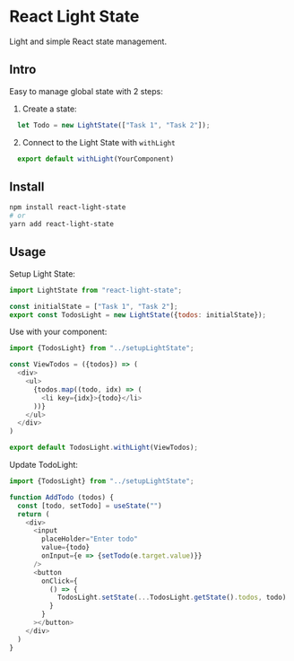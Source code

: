# React Light State
Light and simple React state management.

## Intro
Easy to manage global state with 2 steps:

  1. Create a state:
  ```js
    let Todo = new LightState(["Task 1", "Task 2"]);
  ```

  2. Connect to the Light State with `withLight`
  ```js
    export default withLight(YourComponent)
  ```

## Install
```sh
npm install react-light-state
# or 
yarn add react-light-state
```

## Usage
Setup Light State:
```js
import LightState from "react-light-state";

const initialState = ["Task 1", "Task 2"];
export const TodosLight = new LightState({todos: initialState});
```

Use with your component:
```js
import {TodosLight} from "../setupLightState";

const ViewTodos = ({todos}) => (
  <div>
    <ul>
      {todos.map((todo, idx) => (
        <li key={idx}>{todo}</li>
      ))}
    </ul>
  </div>
)

export default TodosLight.withLight(ViewTodos);
```

Update TodoLight:
```js
import {TodosLight} from "../setupLightState";

function AddTodo (todos) {
  const [todo, setTodo] = useState("")
  return (
    <div>
      <input
        placeHolder="Enter todo"
        value={todo}
        onInput={e => {setTodo(e.target.value)}}
      />
      <button
        onClick={
          () => {
            TodosLight.setState(...TodosLight.getState().todos, todo)
          }
        }
      ></button>
    </div>
  )
}

```